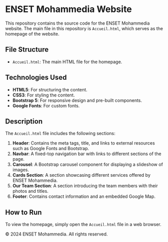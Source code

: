 # ENSET Mohammedia Website

This repository contains the source code for the ENSET Mohammedia website. The main file in this repository is `Accueil.html`, which serves as the homepage of the website.

## File Structure

- `Accueil.html`: The main HTML file for the homepage.

## Technologies Used

- **HTML5**: For structuring the content.
- **CSS3**: For styling the content.
- **Bootstrap 5**: For responsive design and pre-built components.
- **Google Fonts**: For custom fonts.

## Description

The `Accueil.html` file includes the following sections:

1. **Header**: Contains the meta tags, title, and links to external resources such as Google Fonts and Bootstrap.
2. **Navbar**: A fixed-top navigation bar with links to different sections of the page.
3. **Carousel**: A Bootstrap carousel component for displaying a slideshow of images.
4. **Cards Section**: A section showcasing different services offered by ENSET Mohammedia.
5. **Our Team Section**: A section introducing the team members with their photos and titles.
6. **Footer**: Contains contact information and an embedded Google Map.

## How to Run

To view the homepage, simply open the `Accueil.html` file in a web browser.



&copy; 2024 ENSET Mohammedia. All rights reserved.
